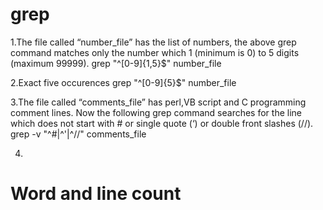 grep
====
1.The file called “number_file” has the list of numbers, the above grep command matches only the number which 1 (minimum is 0) to 5 digits (maximum 99999).
grep  "^[0-9]\{1,5\}$" number_file

2.Exact five occurences
grep  "^[0-9]\{5\}$" number_file

3.The file called “comments_file” has perl,VB script and C programming comment lines. Now the following grep command searches for the line which does not start with # or single quote (‘) or double front slashes (//).
grep  -v "^#\|^'\|^\/\/" comments_file

4. 

Word and line count
===================